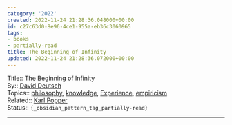 ```yaml
---
category: '2022'
created: 2022-11-24 21:28:36.048000+00:00
id: c27c63d0-8e96-4ce1-955a-eb36c3060965
tags:
- books
- partially-read
title: The Beginning of Infinity
updated: 2022-11-24 21:28:36.072000+00:00
---
```

   
Title:: The Beginning of Infinity   
By:: [David Deutsch](../../resources/people/David%20Deutsch.md)   
Topics:: [philosophy](../../topics/philosophy.md), [knowledge](../../topics/knowledge.md), [Experience](/not_created.md), [empiricism](../../archive/empiricism.md)   
Related:: [Karl Popper](/not_created.md)   
Status:: `{_obsidian_pattern_tag_partially-read}`   
   
   
---
